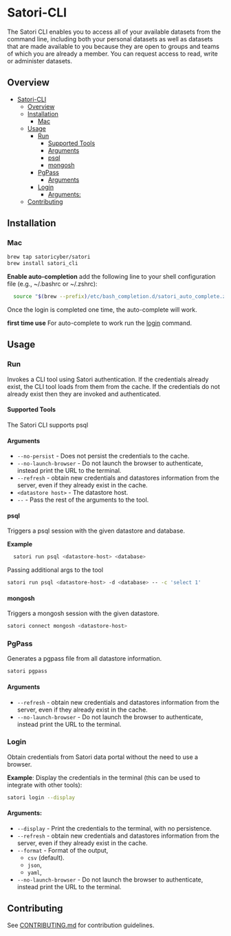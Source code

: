 # Satori-CLI 
The Satori CLI enables you to access all of your available datasets from the command line, including both your personal datasets as well as datasets that are made available to you because they are open to groups and teams of which you are already a member. You can request access to read, write or administer datasets.

## Overview
- [Satori-CLI](#satori-cli)
  - [Overview](#overview)
  - [Installation](#installation)
    - [Mac](#mac)
  - [Usage](#usage)
    - [Run](#run)
      - [Supported Tools](#supported-tools)
      - [Arguments](#arguments)
      - [psql](#psql)
      - [mongosh](#mongosh)
    - [PgPass](#pgpass)
      - [Arguments](#arguments-1)
    - [Login](#login)
      - [Arguments:](#arguments-2)
  - [Contributing](#contributing)


## Installation
### Mac
```bash
brew tap satoricyber/satori
brew install satori_cli
```

**Enable auto-completion**
add the following line to your shell configuration file (e.g., ~/.bashrc or ~/.zshrc):
```bash 
  source "$(brew --prefix)/etc/bash_completion.d/satori_auto_complete.zsh"
```
Once the login is completed one time, the auto-complete will work.

**first time use**
For auto-complete to work run the [login](#login) command.

## Usage
### Run
Invokes a CLI tool using Satori authentication.
If the credentials already exist, the CLI tool loads from them from the cache. If the credentials do not already exist then they are invoked and authenticated.

#### Supported Tools
The Satori CLI supports psql

#### Arguments
 - `--no-persist` - Does not persist the credentials to the cache.
 - `--no-launch-browser` - Do not launch the browser to authenticate, instead print the URL to the terminal. 
 - `--refresh` - obtain new credentials and datastores information from the server, even if they already exist in the cache.
 -  `<datastore host>` - The datastore host.
 - `--` - Pass the rest of the arguments to the tool.

#### psql
Triggers a psql session with the given datastore and database.

**Example**
```bash
  satori run psql <datastore-host> <database>
```

Passing additional args to the tool
```bash
satori run psql <datastore-host> -d <database> -- -c 'select 1'
```


#### mongosh
Triggers a mongosh session with the given datastore.

``` bash
satori connect mongosh <datastore-host>
```

### PgPass
Generates a pgpass file from all datastore information.
```bash
satori pgpass
```
#### Arguments
  - `--refresh` - obtain new credentials and datastores information from the server, even if they already exist in the cache.
  - `--no-launch-browser` - Do not launch the browser to authenticate, instead print the URL to the terminal. 

### Login
Obtain credentials from Satori data portal without the need to use a browser.

**Example**:
Display the credentials in the terminal (this can be used to integrate with other tools):
```bash
satori login --display
```

#### Arguments: 
 - `--display` - Print the credentials to the terminal, with no persistence.
 - `--refresh` - obtain new credentials and datastores information from the server, even if they already exist in the cache. 
 - `--format` - Format of the output, 
   - `csv` (default).
   - `json`, 
   - `yaml`, 
 - `--no-launch-browser` - Do not launch the browser to authenticate, instead print the URL to the terminal.


## Contributing
See [CONTRIBUTING.md](CONTRIBUTING.md) for contribution guidelines.
